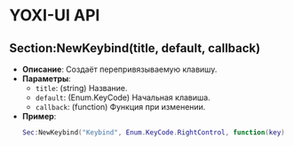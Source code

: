 # YOXI-UI API

## Section:NewKeybind(title, default, callback)
- **Описание**: Создаёт перепривязываемую клавишу.
- **Параметры**:
  - `title`: (string) Название.
  - `default`: (Enum.KeyCode) Начальная клавиша.
  - `callback`: (function) Функция при изменении.
- **Пример**:
  ```lua
  Sec:NewKeybind("Keybind", Enum.KeyCode.RightControl, function(key) print("New Key:", key.Name) end)
